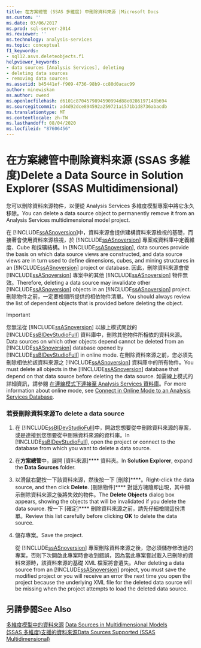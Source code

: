 ```yaml
---
title: 在方案總管 (SSAS 多維度) 中刪除資料來源 |Microsoft Docs
ms.custom: ''
ms.date: 03/06/2017
ms.prod: sql-server-2014
ms.reviewer: ''
ms.technology: analysis-services
ms.topic: conceptual
f1_keywords:
- sql12.asvs.deleteobjects.f1
helpviewer_keywords:
- data sources [Analysis Services], deleting
- deleting data sources
- removing data sources
ms.assetid: b45441ef-f909-4736-98b9-cc80d0acac99
author: minewiskan
ms.author: owend
ms.openlocfilehash: d6101c8704579894590994d88e0286197148b694
ms.sourcegitcommit: ad4d92dce894592a259721a1571b1d8736abacdb
ms.translationtype: MT
ms.contentlocale: zh-TW
ms.lasthandoff: 08/04/2020
ms.locfileid: "87606456"
---
```

# <a name="delete-a-data-source-in-solution-explorer-ssas-multidimensional"></a><span data-ttu-id="2386e-102">在方案總管中刪除資料來源 (SSAS 多維度)</span><span class="sxs-lookup"><span data-stu-id="2386e-102">Delete a Data Source in Solution Explorer (SSAS Multidimensional)</span></span>
  <span data-ttu-id="2386e-103">您可以刪除資料來源物件，以便從 Analysis Services 多維度模型專案中將它永久移除。</span><span class="sxs-lookup"><span data-stu-id="2386e-103">You can delete a data source object to permanently remove it from an Analysis Services multidimensional model project.</span></span>  
  
 <span data-ttu-id="2386e-104">在 [!INCLUDE[ssASnoversion](../../includes/ssasnoversion-md.md)]中，資料來源會提供建構資料來源檢視的基礎，而接著會使用資料來源檢視，於 [!INCLUDE[ssASnoversion](../../includes/ssasnoversion-md.md)] 專案或資料庫中定義維度、Cube 和採礦結構。</span><span class="sxs-lookup"><span data-stu-id="2386e-104">In [!INCLUDE[ssASnoversion](../../includes/ssasnoversion-md.md)], data sources provide the basis on which data source views are constructed, and data source views are in turn used to define dimensions, cubes, and mining structures in an [!INCLUDE[ssASnoversion](../../includes/ssasnoversion-md.md)] project or database.</span></span> <span data-ttu-id="2386e-105">因此，刪除資料來源會使 [!INCLUDE[ssASnoversion](../../includes/ssasnoversion-md.md)] 專案中的其他 [!INCLUDE[ssASnoversion](../../includes/ssasnoversion-md.md)] 物件無效。</span><span class="sxs-lookup"><span data-stu-id="2386e-105">Therefore, deleting a data source may invalidate other [!INCLUDE[ssASnoversion](../../includes/ssasnoversion-md.md)] objects in an [!INCLUDE[ssASnoversion](../../includes/ssasnoversion-md.md)] project.</span></span> <span data-ttu-id="2386e-106">刪除物件之前，一定要檢閱所提供的相依物件清單。</span><span class="sxs-lookup"><span data-stu-id="2386e-106">You should always review the list of dependent objects that is provided before deleting the object.</span></span>  
  
> [!IMPORTANT]  
>  <span data-ttu-id="2386e-107">您無法從 [!INCLUDE[ssASnoversion](../../includes/ssasnoversion-md.md)] 以線上模式開啟的 [!INCLUDE[ssBIDevStudioFull](../../includes/ssbidevstudiofull-md.md)] 資料庫中，刪除其他物件所相依的資料來源。</span><span class="sxs-lookup"><span data-stu-id="2386e-107">Data sources on which other objects depend cannot be deleted from an [!INCLUDE[ssASnoversion](../../includes/ssasnoversion-md.md)] database opened by [!INCLUDE[ssBIDevStudioFull](../../includes/ssbidevstudiofull-md.md)] in online mode.</span></span> <span data-ttu-id="2386e-108">在刪除資料來源之前，您必須先刪除相依於該資料來源之 [!INCLUDE[ssASnoversion](../../includes/ssasnoversion-md.md)] 資料庫中的所有物件。</span><span class="sxs-lookup"><span data-stu-id="2386e-108">You must delete all objects in the [!INCLUDE[ssASnoversion](../../includes/ssasnoversion-md.md)] database that depend on that data source before deleting the data source.</span></span> <span data-ttu-id="2386e-109">如需線上模式的詳細資訊，請參閱 [在連線模式下連接至 Analysis Services 資料庫](connect-in-online-mode-to-an-analysis-services-database.md)。</span><span class="sxs-lookup"><span data-stu-id="2386e-109">For more information about online mode, see [Connect in Online Mode to an Analysis Services Database](connect-in-online-mode-to-an-analysis-services-database.md).</span></span>  
  
### <a name="to-delete-a-data-source"></a><span data-ttu-id="2386e-110">若要刪除資料來源</span><span class="sxs-lookup"><span data-stu-id="2386e-110">To delete a data source</span></span>  
  
1.  <span data-ttu-id="2386e-111">在 [!INCLUDE[ssBIDevStudioFull](../../includes/ssbidevstudiofull-md.md)]中，開啟您想要從中刪除資料來源的專案，或是連接到您想要從中刪除資料來源的資料庫。</span><span class="sxs-lookup"><span data-stu-id="2386e-111">In [!INCLUDE[ssBIDevStudioFull](../../includes/ssbidevstudiofull-md.md)], open the project or connect to the database from which you want to delete a data source.</span></span>  
  
2.  <span data-ttu-id="2386e-112">在**方案總管**中，展開 [資料來源]\*\*\*\* 資料夾。</span><span class="sxs-lookup"><span data-stu-id="2386e-112">In **Solution Explorer**, expand the **Data Sources** folder.</span></span>  
  
3.  <span data-ttu-id="2386e-113">以滑鼠右鍵按一下該資料來源，然後按一下 [刪除]\*\*\*\*。</span><span class="sxs-lookup"><span data-stu-id="2386e-113">Right-click the data source, and then click **Delete**.</span></span> <span data-ttu-id="2386e-114">[刪除物件]\*\*\*\* 對話方塊隨即出現，其中顯示刪除資料來源之後將失效的物件。</span><span class="sxs-lookup"><span data-stu-id="2386e-114">The **Delete Objects**  dialog box appears, showing the objects that will be invalidated if you delete the data source.</span></span> <span data-ttu-id="2386e-115">按一下 [確定]\*\*\*\* 刪除資料來源之前，請先仔細檢閱這份清單。</span><span class="sxs-lookup"><span data-stu-id="2386e-115">Review this list carefully before clicking **OK** to delete the data source.</span></span>  
  
4.  <span data-ttu-id="2386e-116">儲存專案。</span><span class="sxs-lookup"><span data-stu-id="2386e-116">Save the project.</span></span>  
  
     <span data-ttu-id="2386e-117">從 [!INCLUDE[ssASnoversion](../../includes/ssasnoversion-md.md)] 專案刪除資料來源之後，您必須儲存修改過的專案，否則下次開啟此專案時會收到錯誤，因為當此專案嘗試載入已刪除的資料來源時，該資料來源的基礎 XML 檔案將會遺失。</span><span class="sxs-lookup"><span data-stu-id="2386e-117">After deleting a data source from an [!INCLUDE[ssASnoversion](../../includes/ssasnoversion-md.md)] project, you must save the modified project or you will receive an error the next time you open the project because the underlying XML file for the deleted data source will be missing when the project attempts to load the deleted data source.</span></span>  
  
## <a name="see-also"></a><span data-ttu-id="2386e-118">另請參閱</span><span class="sxs-lookup"><span data-stu-id="2386e-118">See Also</span></span>  
 <span data-ttu-id="2386e-119">[多維度模型中的資料來源](data-sources-in-multidimensional-models.md) </span><span class="sxs-lookup"><span data-stu-id="2386e-119">[Data Sources in Multidimensional Models](data-sources-in-multidimensional-models.md) </span></span>  
 [<span data-ttu-id="2386e-120">&#40;SSAS 多維度&#41;支援的資料來源</span><span class="sxs-lookup"><span data-stu-id="2386e-120">Data Sources Supported &#40;SSAS Multidimensional&#41;</span></span>](supported-data-sources-ssas-multidimensional.md)  
  
  
